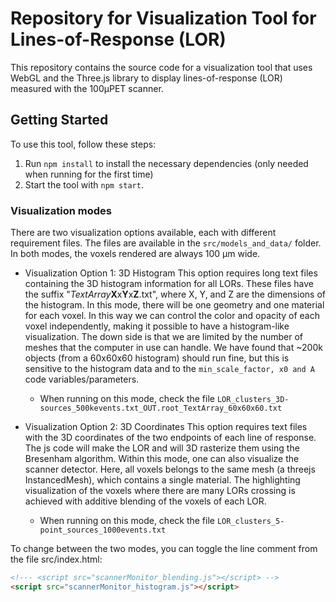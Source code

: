 # Repository for Visualization Tool for Lines-of-Response (LOR)

This repository contains the source code for a visualization tool that uses WebGL and the Three.js library to display lines-of-response (LOR) measured with the 100µPET scanner.

## Getting Started

To use this tool, follow these steps:

1. Run ```npm install``` to install the necessary dependencies (only needed when running for the first time)
2. Start the tool with ```npm start```.

### Visualization modes
There are two visualization options available, each with different requirement files. 
The files are available in the ```src/models_and_data/``` folder.
In both modes, the voxels rendered are always 100 µm wide.

- Visualization Option 1: 3D Histogram
This option requires long text files containing the 3D histogram information for all LORs. These files have the suffix "_TextArray_**X**x**Y**x**Z**.txt", where X, Y, and Z are the dimensions of the histogram.
In this mode, there will be one geometry and one material for each voxel. In this way we can control the color and opacity of each voxel independently, making it possible to have a histogram-like visualization. The down side is that we are limited by the number of meshes that the computer in use can handle. We have found that ~200k objects (from a 60x60x60 histogram) should run fine, but this is sensitive to the histogram data and to the ```min_scale_factor, x0 and A``` code variables/parameters.
    - When running on this mode, check the file ```LOR_clusters_3D-sources_500kevents.txt_OUT.root_TextArray_60x60x60.txt```

- Visualization Option 2: 3D Coordinates
This option requires text files with the 3D coordinates of the two endpoints of each line of response. The js code will make the LOR and will 3D rasterize them using the Bresenham algorithm. Within this mode, one can also visualize the scanner detector.
Here, all voxels belongs to the same mesh (a threejs InstancedMesh), which contains a single material.
The highlighting visualization of the voxels where there are many LORs crossing is achieved with additive blending of the voxels of each LOR.
    - When running on this mode, check the file ```LOR_clusters_5-point_sources_1000events.txt```

To change between the two modes, you can toggle the line comment from the file src/index.html:

```html
<!--- <script src="scannerMonitor_blending.js"></script> -->
<script src="scannerMonitor_histogram.js"></script>
```
